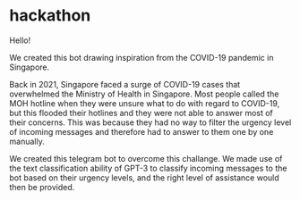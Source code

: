 # hackathon
Hello!

We created this bot drawing inspiration from the COVID-19 pandemic in Singapore. 

Back in 2021, Singapore faced a surge of COVID-19 cases that overwhelmed the Ministry of Health in Singapore. Most people called the MOH hotline when they were unsure what to do with regard to COVID-19, but this flooded their hotlines and they were not able to answer most of their concerns. This was because they had no way to filter the urgency level of incoming messages and therefore had to answer to them one by one manually.

We created this telegram bot to overcome this challange. We made use of the text classification ability of GPT-3 to classify incoming messages to the bot based on their urgency levels, and the right level of assistance would then be provided. 



